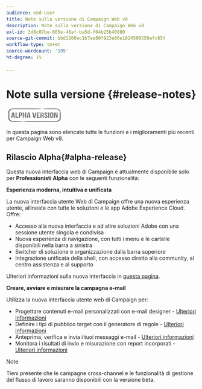 ```yaml
---
audience: end-user
title: Note sulla versione di Campaign Web v8
description: Note sulla versione di Campaign Web v8
exl-id: 3d8c07be-665e-46af-ba5d-f04b25b40880
source-git-commit: bbd1266ec1b7ee80f923e96e1824509556efc65f
workflow-type: tm+mt
source-wordcount: '195'
ht-degree: 1%

---
```


# Note sulla versione {#release-notes}

![](../assets/do-not-localize/badge.png)

In questa pagina sono elencate tutte le funzioni e i miglioramenti più recenti per Campaign Web v8.

## Rilascio Alpha{#alpha-release}

Questa nuova interfaccia web di Campaign è attualmente disponibile solo per **Professionisti Alpha** con le seguenti funzionalità:

**Esperienza moderna, intuitiva e unificata**

La nuova interfaccia utente Web di Campaign offre una nuova esperienza utente, allineata con tutte le soluzioni e le app Adobe Experience Cloud. Offre:

* Accesso alla nuova interfaccia e ad altre soluzioni Adobe con una sessione utente singola e condivisa
* Nuova esperienza di navigazione, con tutti i menu e le cartelle disponibili nella barra a sinistra
* Switcher di soluzione e organizzazione dalla barra superiore
* Integrazione unificata della shell, con accesso diretto alla community, al centro assistenza e al supporto
<!--
No search and pulse notifications in Alpha
-->

Ulteriori informazioni sulla nuova interfaccia in [questa pagina](../get-started/user-interface.md).

**Creare, avviare e misurare la campagna e-mail**

Utilizza la nuova interfaccia utente web di Campaign per:

* Progettare contenuti e-mail personalizzati con e-mail designer - [Ulteriori informazioni](../content/edit-content.md)
* Definire i tipi di pubblico target con il generatore di regole - [Ulteriori informazioni](../audience/about-audiences.md)
* Anteprima, verifica e invia i tuoi messaggi e-mail - [Ulteriori informazioni](../monitor/prepare-send.md)
* Monitora i risultati di invio e misurazione con report incorporati - [Ulteriori informazioni](../reporting/reports.md)

<!--
add info somewhere to remind users that
* they still have access to their console (+ link to v8 console doc)
* they keep their existing data (example: will be able to use their existing delivery templates to create deliveries)
-->

>[!NOTE]
>
>Tieni presente che le campagne cross-channel e le funzionalità di gestione del flusso di lavoro saranno disponibili con la versione beta.
